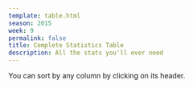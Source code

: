 ```yaml
---
template: table.html
season: 2015
week: 9
permalink: false
title: Complete Statistics Table
description: All the stats you'll ever need
---
```


You can sort by any column by clicking on its header.

